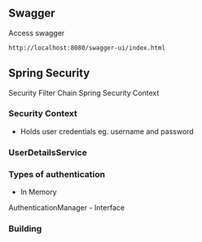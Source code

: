 ## Swagger
Access swagger
```bash
http://localhost:8080/swagger-ui/index.html
```

## Spring Security
Security Filter Chain
Spring Security Context

### Security Context
- Holds user credentials eg. username and password

### UserDetailsService

### Types of authentication
- In Memory

AuthenticationManager - Interface

### Building